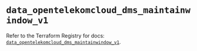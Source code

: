 # `data_opentelekomcloud_dms_maintainwindow_v1`

Refer to the Terraform Registry for docs: [`data_opentelekomcloud_dms_maintainwindow_v1`](https://registry.terraform.io/providers/opentelekomcloud/opentelekomcloud/1.36.37/docs/data-sources/dms_maintainwindow_v1).
